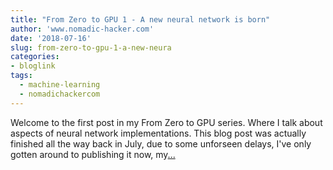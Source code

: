 ```yaml
---
title: "From Zero to GPU 1 - A new neural network is born"
author: 'www.nomadic-hacker.com'
date: '2018-07-16'
slug: from-zero-to-gpu-1-a-new-neura
categories:
- bloglink
tags:
  - machine-learning
  - nomadichackercom
---
```


Welcome to the first post in my From Zero to GPU series. Where I talk about aspects of neural network implementations. This blog post was actually finished all the way back in July, due to some unforseen delays, I've only gotten around to publishing it now, my[... <i class="fas fa-external-link-alt"></i>](https://www.nomadic-hacker.com/post/sjb_nn_2_inference/)

